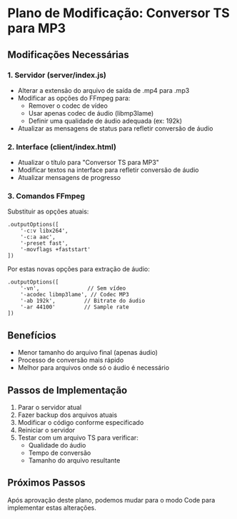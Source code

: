 # Plano de Modificação: Conversor TS para MP3

## Modificações Necessárias

### 1. Servidor (server/index.js)
- Alterar a extensão do arquivo de saída de .mp4 para .mp3
- Modificar as opções do FFmpeg para:
  - Remover o codec de vídeo
  - Usar apenas codec de áudio (libmp3lame)
  - Definir uma qualidade de áudio adequada (ex: 192k)
- Atualizar as mensagens de status para refletir conversão de áudio

### 2. Interface (client/index.html)
- Atualizar o título para "Conversor TS para MP3"
- Modificar textos na interface para refletir conversão de áudio
- Atualizar mensagens de progresso

### 3. Comandos FFmpeg

Substituir as opções atuais:
```
.outputOptions([
    '-c:v libx264',
    '-c:a aac',
    '-preset fast',
    '-movflags +faststart'
])
```

Por estas novas opções para extração de áudio:
```
.outputOptions([
    '-vn',               // Sem vídeo
    '-acodec libmp3lame', // Codec MP3
    '-ab 192k',         // Bitrate do áudio
    '-ar 44100'         // Sample rate
])
```

## Benefícios
- Menor tamanho do arquivo final (apenas áudio)
- Processo de conversão mais rápido
- Melhor para arquivos onde só o áudio é necessário

## Passos de Implementação

1. Parar o servidor atual
2. Fazer backup dos arquivos atuais
3. Modificar o código conforme especificado
4. Reiniciar o servidor
5. Testar com um arquivo TS para verificar:
   - Qualidade do áudio
   - Tempo de conversão
   - Tamanho do arquivo resultante

## Próximos Passos
Após aprovação deste plano, podemos mudar para o modo Code para implementar estas alterações.
